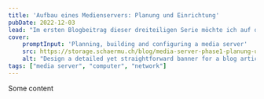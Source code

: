 ```yaml
---
title: 'Aufbau eines Medienservers: Planung und Einrichtung'
pubDate: 2022-12-03
lead: "Im ersten Blogbeitrag dieser dreiteiligen Serie möchte ich auf den Grund für das Projekt und die ersten Schritte beim Aufbau eingehen. Zusätzlich werde ich die Überlegungen bezüglich Betriebssystem-Setup sowie der Storage-Verteilung etwas ausführlicher erklären."
cover:
    promptInput: 'Planning, building and configuring a media server'
    src: https://storage.schaermu.ch/blog/media-server-phase1-planung-und-setup/header.png
    alt: "Design a detailed yet straightforward banner for a blog article, dealing with the process of planning, constructing, and setting up a media server. The image should contain discernible elements such as a server rack, a network map, and computer system components. Make sure to incorporate relevant text labels such as 'media server', 'computer', and 'network'. The color scheme should be technology-themed, utilizing cool colors like blues and grays for a professional and informative aura."
tags: ["media server", "computer", "network"]
---
```

Some content